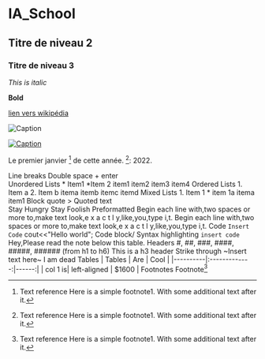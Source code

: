 # IA_School

## Titre de niveau 2

### Titre de niveau 3

*This is italic*

**Bold**

[lien vers wikipédia](https://fr.wikipedia.org)

![Caption](https://camo.githubusercontent.com/fb936e68a052eca6a4a8cd34217732ae9c54d27b4f926cc0f46213270d9a8983/687474703a2f2f692e696d6775722e636f6d2f68524c75657a322e706e67)

[![Caption](https://camo.githubusercontent.com/fb936e68a052eca6a4a8cd34217732ae9c54d27b4f926cc0f46213270d9a8983/687474703a2f2f692e696d6775722e636f6d2f68524c75657a322e706e67)](https://fr.wikipedia.org)

Le premier janvier [^1] de cette année. [^1]: 2022.

Line breaks	Double space + enter	
Unordered Lists	* Item1 *Item 2	
item1
item2
item3
item4
Ordered Lists	1. Item a 2. Item b	
itema
itemb
itemc
itemd
Mixed Lists	1. Item 1 * item 1a	
itema
item1
Block quote	> Quoted text	
Stay Hungry Stay Foolish
Preformatted	Begin each line with,two spaces or more to,make text look,e x a c t l y,like,you,type i,t.	Begin each line with,two spaces or more to,make text look,e x a c t l y,like,you,type i,t.
Code	`Insert Code`	cout<<"Hello world";
Code block/ Syntax highlighting	```insert code```	Hey,Please read the note below this table.
Headers	#, ##, ###, ####, #####, ###### (from h1 to h6)	
This is a h3 header
Strike through	~Insert text here~	I am dead
Tables	| Tables | Are | Cool | |----------|:-------------:|------:| | col 1 is| left-aligned | $1600 |	
Footnotes	Footnote[^1]
[^1]: Text reference	Here is a simple footnote1. With some additional text after it.